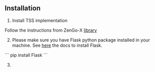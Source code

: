 ## Installation

1. Install TSS implementation

Follow the instructions from ZenGo-X [library](https://github.com/ZenGo-X/multi-party-ecdsa)

2. Please make sure you have Flask python package installed in your machine. See [here](https://flask.palletsprojects.com/en/1.1.x/installation/) the docs to install Flask.

´´´
pip install Flask
´´´

3. 


